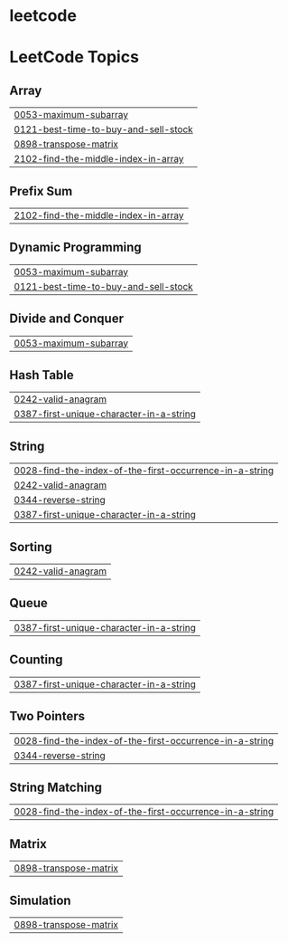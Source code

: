 # leetcode
<!---LeetCode Topics Start-->
# LeetCode Topics
## Array
|  |
| ------- |
| [0053-maximum-subarray](https://github.com/shivam-singh084/leetcode/tree/master/0053-maximum-subarray) |
| [0121-best-time-to-buy-and-sell-stock](https://github.com/shivam-singh084/leetcode/tree/master/0121-best-time-to-buy-and-sell-stock) |
| [0898-transpose-matrix](https://github.com/shivam-singh084/leetcode/tree/master/0898-transpose-matrix) |
| [2102-find-the-middle-index-in-array](https://github.com/shivam-singh084/leetcode/tree/master/2102-find-the-middle-index-in-array) |
## Prefix Sum
|  |
| ------- |
| [2102-find-the-middle-index-in-array](https://github.com/shivam-singh084/leetcode/tree/master/2102-find-the-middle-index-in-array) |
## Dynamic Programming
|  |
| ------- |
| [0053-maximum-subarray](https://github.com/shivam-singh084/leetcode/tree/master/0053-maximum-subarray) |
| [0121-best-time-to-buy-and-sell-stock](https://github.com/shivam-singh084/leetcode/tree/master/0121-best-time-to-buy-and-sell-stock) |
## Divide and Conquer
|  |
| ------- |
| [0053-maximum-subarray](https://github.com/shivam-singh084/leetcode/tree/master/0053-maximum-subarray) |
## Hash Table
|  |
| ------- |
| [0242-valid-anagram](https://github.com/shivam-singh084/leetcode/tree/master/0242-valid-anagram) |
| [0387-first-unique-character-in-a-string](https://github.com/shivam-singh084/leetcode/tree/master/0387-first-unique-character-in-a-string) |
## String
|  |
| ------- |
| [0028-find-the-index-of-the-first-occurrence-in-a-string](https://github.com/shivam-singh084/leetcode/tree/master/0028-find-the-index-of-the-first-occurrence-in-a-string) |
| [0242-valid-anagram](https://github.com/shivam-singh084/leetcode/tree/master/0242-valid-anagram) |
| [0344-reverse-string](https://github.com/shivam-singh084/leetcode/tree/master/0344-reverse-string) |
| [0387-first-unique-character-in-a-string](https://github.com/shivam-singh084/leetcode/tree/master/0387-first-unique-character-in-a-string) |
## Sorting
|  |
| ------- |
| [0242-valid-anagram](https://github.com/shivam-singh084/leetcode/tree/master/0242-valid-anagram) |
## Queue
|  |
| ------- |
| [0387-first-unique-character-in-a-string](https://github.com/shivam-singh084/leetcode/tree/master/0387-first-unique-character-in-a-string) |
## Counting
|  |
| ------- |
| [0387-first-unique-character-in-a-string](https://github.com/shivam-singh084/leetcode/tree/master/0387-first-unique-character-in-a-string) |
## Two Pointers
|  |
| ------- |
| [0028-find-the-index-of-the-first-occurrence-in-a-string](https://github.com/shivam-singh084/leetcode/tree/master/0028-find-the-index-of-the-first-occurrence-in-a-string) |
| [0344-reverse-string](https://github.com/shivam-singh084/leetcode/tree/master/0344-reverse-string) |
## String Matching
|  |
| ------- |
| [0028-find-the-index-of-the-first-occurrence-in-a-string](https://github.com/shivam-singh084/leetcode/tree/master/0028-find-the-index-of-the-first-occurrence-in-a-string) |
## Matrix
|  |
| ------- |
| [0898-transpose-matrix](https://github.com/shivam-singh084/leetcode/tree/master/0898-transpose-matrix) |
## Simulation
|  |
| ------- |
| [0898-transpose-matrix](https://github.com/shivam-singh084/leetcode/tree/master/0898-transpose-matrix) |
<!---LeetCode Topics End-->